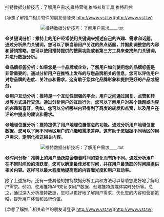 推特数据分析技巧：了解用户需求,推特营销,推特拉群工具,推特群控

[😍想了解推广相关软件的朋友请登录 http://www.vst.tw](http://www.vst.tw)

 <center><img src="https://vst.tw/MP4/tuiguang/png/3.png" alt="推特数据分析技巧：了解用户需求____.txt"></center>

**😄关键词分析：推特上的用户经常使用关键词来描述自己的兴趣、需求和话题。通过分析热门关键词，您可以了解当前用户关注的热点话题，并据此调整您的内容和营销策略。您可以使用推特提供的搜索功能或者第三方工具来查找热门关键词，并进行数据分析。**

**😄品牌标签分析：如果您是一个品牌或企业，了解用户如何使用您的品牌标签是非常重要的。通过分析用户在推特上发布的与您品牌相关的信息，您可以评估用户对您品牌的态度、关注点和需求。这有助于您优化品牌形象和提供更好的产品或服务。**

**😄用户互动分析：推特是一个互动性很强的平台，用户之间通过回复、点赞和转发等方式进行交流。通过分析用户的互动行为，您可以了解用户对某个话题或内容的兴趣和喜好。例如，您可以分析哪些内容得到了高度的转发和点赞，以及用户在评论中提出的建议和需求。**

**😄地理位置分析：推特提供了用户地理位置信息的功能。通过分析用户地理位置数据，您可以了解不同地区用户的兴趣和需求差异。这有助于您根据不同地区的用户需求，定制化推送相关内容。**

 <center><img src="https://vst.tw/MP4/tuiguang/png/3.png" alt="推特数据分析技巧：了解用户需求____.txt"></center>

**😄时间分析：推特上的用户活跃度会随着时间的变化而有所不同。通过分析用户在不同时间段的活跃度，您可以确定最佳发布时间，并在用户最活跃的时间段提供相关内容。这样可以最大程度地提高您的内容曝光度和用户互动率。**

除了上述技巧，还有一些其他的推特数据分析工具和方法可以帮助您更好地了解用户需求。例如，使用推特API来获取用户数据、创建推特流媒体实时分析等。总之，通过深入分析推特数据，您可以更好地了解用户需求，优化您的内容和营销策略，提升用户体验和品牌价值。

[😍想了解推广相关软件的朋友请登录 http://www.vst.tw](http://www.vst.tw)



